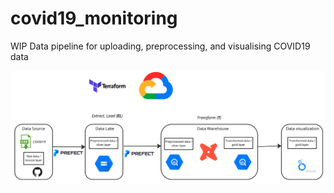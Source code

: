 # covid19_monitoring
WIP Data pipeline for uploading, preprocessing, and visualising COVID19 data 

![Project architecture](images/covid19_monitoring_architecture.png)
